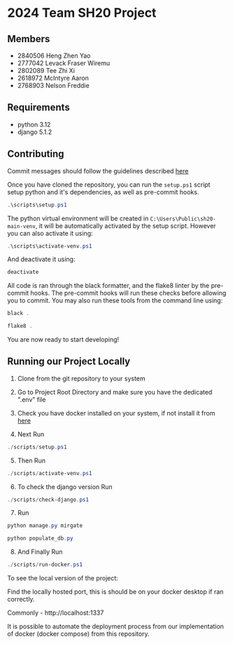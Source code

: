 # 2024 Team SH20 Project

## Members

- 2840506 Heng Zhen Yao
- 2777042 Levack Fraser Wiremu
- 2802089 Tee Zhi Xi
- 2618972 McIntyre Aaron
- 2768903 Nelson Freddie

## Requirements

- python 3.12
- django 5.1.2

## Contributing

Commit messages should follow the guidelines described [here](https://gist.github.com/joshbuchea/6f47e86d2510bce28f8e7f42ae84c716)

Once you have cloned the repository, you can run the `setup.ps1` script setup python and it's dependencies, as well as pre-commit hooks.

```powershell
.\scripts\setup.ps1
```

The python virtual environment will be created in `C:\Users\Public\sh20-main-venv`, it will be automatically activated by the setup script. However you can also activate it using:

```powershell
.\scripts\activate-venv.ps1
```

And deactivate it using:

```powershell
deactivate
```

All code is ran through the black formatter, and the flake8 linter by the pre-commit hooks. The pre-commit hooks will run these checks before allowing you to commit. You may also run these tools from the command line using:

```powershell
black .
```

```powershell
flake8 .
```

You are now ready to start developing!

## Running our Project Locally

1. Clone from the git repository to your system

2. Go to Project Root Directory and make sure you have the dedicated ".env" file

3. Check you have docker installed on your system, if not install it from [here](https://docs.docker.com/get-docker/)

4. Next Run
```powershell
./scripts/setup.ps1
```
5. Then Run
```powershell
./scripts/activate-venv.ps1
```
6. To check the django version Run
```powershell
./scripts/check-django.ps1
```
7. Run
```powershell
python manage.py mirgate

python populate_db.py
```
8. And Finally Run
```powershell
./scripts/run-docker.ps1
```

To see the local version of the project:

Find the locally hosted port, this is should be on your docker desktop if ran correctly.

Commonly - http://localhost:1337

It is possible to automate the deployment process from our implementation of docker (docker compose) from this repository.
